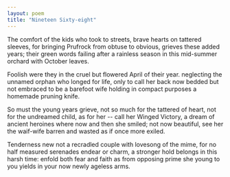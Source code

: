 ```yaml
---
layout: poem
title: "Nineteen Sixty-eight"
---
```


The comfort of the kids
who took to streets,
brave hearts on tattered sleeves,
for bringing Prufrock
from obtuse to obvious, grieves
these added years;
their green words failing
after a rainless season
in this mid-summer orchard
with October leaves.

Foolish were they
in the cruel but flowered
April of their year.
neglecting the unnamed orphan
who longed for life,
only to call her back now
bedded but not embraced
to be a barefoot wife
holding in compact purposes
a homemade pruning knife.

So must the young years grieve,
not so much for the tattered
of heart, not for the undreamed child,
as for her -- call her Winged Victory,
a dream of ancient heroines
where now and then she smiled;
not now beautiful,
see her the waif-wife
barren and wasted
as if once more exiled.

Tenderness new
not a recradled couple
with lovesong of the mime,
for no half measured serenades
endear or charm,
a stronger hold belongs
in this harsh time:
enfold both fear and faith
as from opposing prime
she young to you yields
in your now newly ageless arms.
